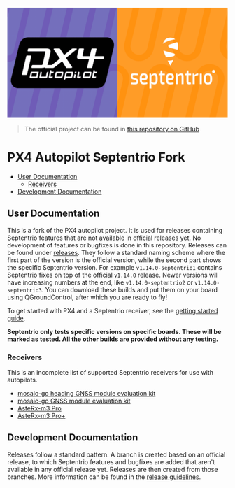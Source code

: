 ![](docs/images/px4_septentrio_banner.png "PX4 Septentrio banner")

> The official project can be found in [this repository on
> GitHub](https://github.com/px4/px4-autopilot)

# PX4 Autopilot Septentrio Fork

- [User Documentation](#user-documentation)
    - [Receivers](#receivers)
- [Development Documentation](#development-documentation)

## User Documentation

This is a fork of the PX4 autopilot project. It is used for releases containing Septentrio features
that are not available in official releases yet. No development of features or bugfixes is done in
this repository. Releases can be found under
[releases](https://github.com/septentrio-gnss/Septentrio-PX4-Autopilot/releases). They follow a
standard naming scheme where the first part of the version is the official version, while the second
part shows the specific Septentrio version. For example `v1.14.0-septentrio1` contains Septentrio
fixes on top of the official `v1.14.0` release. Newer versions will have increasing numbers at the
end, like `v1.14.0-septentrio2` or `v1.14.0-septentrio3`. You can download these builds and put them
on your board using QGroundControl, after which you are ready to fly!

To get started with PX4 and a Septentrio receiver, see the [getting started
guide](docs/getting_started.md).

**Septentrio only tests specific versions on specific boards. These will be marked as tested. All
the other builds are provided without any testing.**

### Receivers

This is an incomplete list of supported Septentrio receivers for use with autopilots.

* [mosaic-go heading GNSS module evaluation kit](https://web.septentrio.com/l/858493/2022-04-19/xgrp9)
* [mosaic-go GNSS module evaluation kit](https://web.septentrio.com/l/858493/2022-04-19/xgrpd)
* [AsteRx-m3 Pro](https://web.septentrio.com/l/858493/2022-04-19/xgrrz)
* [AsteRx-m3 Pro+](https://web.septentrio.com/l/858493/2022-04-19/xgrs3)

## Development Documentation

Releases follow a standard pattern. A branch is created based on an official release, to which
Septentrio features and bugfixes are added that aren't available in any official release yet.
Releases are then created from those branches. More information can be found in the [release
guidelines](docs/release_guidelines.md).